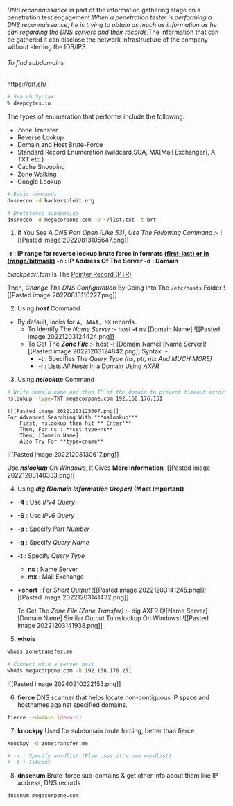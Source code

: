 *DNS reconnaissance* is part of the information gathering stage on a penetration test engagement.*When a penetration tester is performing a DNS reconnaissance, he is trying to obtain as much as information as he can regarding the DNS servers and their records*.The information that can be gathered it can disclose the network infrastructure of the company without alerting the IDS/IPS.

###### To find subdomains
https://crt.sh/
```sh
# Search Syntax
%.deepcytes.io
```

The types of enumeration that performs include the following:
-   Zone Transfer
-   Reverse Lookup
-   Domain and Host Brute-Force
-   Standard Record Enumeration (wildcard,SOA, MX[Mail Exchanger], A, TXT etc.)
-   Cache Snooping
-   Zone Walking
-   Google Lookup

```sh
# Basic commands
dnsrecon -d hackersploit.org

# Bruteforce subdomains
dnsrecon -d megacorpone.com -D ~/list.txt -t brt
```

1) If You See A *DNS Port Open (Like 53), Use The Following Command :-*
![[Pasted image 20220813105647.png]]

**-r : IP range for reverse lookup brute force in formats <u>(first-last) or in (range/bitmask)</u>
-n : IP Address Of The Server
-d : Domain**

*blackpearl.tcm* Is The <u>Pointer Record (PTR)</u>

Then, *Change The DNS Configuration* By Going Into The `/etc/hosts` Folder
![[Pasted image 20220813110227.png]]


2) Using ***host*** Command
- By default, looks for `A, AAAA, MX` records
	- To Identify The *Name Server* :-
			host **-t** ns [Domain Name]
			![[Pasted image 20221203124424.png]]
	- To Get The ***Zone File*** :-
			host **-l** [Domain Name]  [Name Server]![[Pasted image 20221203124842.png]]
		Syntax :-
		 - **-t** : Specifies The *Query Type (ns, ptr, mx And MUCH MORE)*
		 - **-l** : Lists *All Hosts* in a Domain Using *AXFR*


3) Using ***nslookup*** Command
```sh
# Write domain name and then IP of the domain to prevent timeout errors
nslookup -type=TXT megacorpone.com 192.168.176.151
```
	
	![[Pasted image 20221203125607.png]]
	For Advanced Searching With ***nslookup***
		First, nslookup then hit **'Enter'**
		Then, For ns : **set type=ns**
		Then, [Domain Name]
		Also Try For **type=cname**
 ![[Pasted image 20221203130617.png]]

Use ***nslookup*** On *Windows*, It Gives **More Information**
![[Pasted image 20221203140333.png]]


4) Using ***dig (Domain Information Groper)*** **(Most Important)**

- **-4** : Use *IPv4 Query*
- **-6** : Use *IPv6 Query*
- **-p** : Specify *Port Number*
- **-q** : Specify *Query Name*
- **-t** : Specify *Query Type*
	- **ns** : Name Server
	- **mx** : Mail Exchange
- **+short** : For *Short Output*
	![[Pasted image 20221203141245.png]]![[Pasted image 20221203141432.png]]

	To Get The *Zone File (Zone Transfer)* :-
	dig AXFR @[Name Server]  [Domain Name]
	Similar Output To nslookup On Windows!
	![[Pasted image 20221203141938.png]]


5) **whois**
```sh
whois zonetransfer.me

# Connect with a server host
whois megacorpone.com -h 192.168.176.251
```

![[Pasted image 20240210222153.png]]


6) **fierce**
DNS scanner that helps locate non-contiguous IP space and hostnames against specified domains.
```sh
fierce --domain [domain]
```


7) **knockpy**
Used for subdomain brute forcing, better than fierce
```sh
knockpy -d zonetransfer.me

# -w : Specify wordlist (Else uses it's own wordlist)
# -t : Timeout
```


8) **dnsenum**
Brute-force sub-domains & get other info about them like IP address, DNS records
```sh
dnsenum megacorpone.com
```